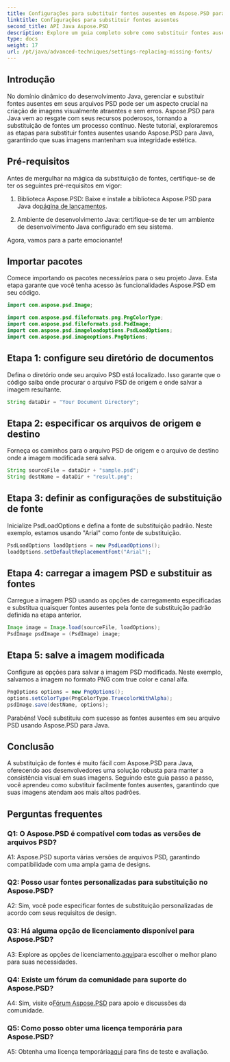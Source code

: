 ```yaml
---
title: Configurações para substituir fontes ausentes em Aspose.PSD para Java
linktitle: Configurações para substituir fontes ausentes
second_title: API Java Aspose.PSD
description: Explore um guia completo sobre como substituir fontes ausentes em Aspose.PSD para Java. Eleve o design da sua imagem com gerenciamento de fontes perfeito.
type: docs
weight: 17
url: /pt/java/advanced-techniques/settings-replacing-missing-fonts/
---
```

## Introdução

No domínio dinâmico do desenvolvimento Java, gerenciar e substituir fontes ausentes em seus arquivos PSD pode ser um aspecto crucial na criação de imagens visualmente atraentes e sem erros. Aspose.PSD para Java vem ao resgate com seus recursos poderosos, tornando a substituição de fontes um processo contínuo. Neste tutorial, exploraremos as etapas para substituir fontes ausentes usando Aspose.PSD para Java, garantindo que suas imagens mantenham sua integridade estética.

## Pré-requisitos

Antes de mergulhar na mágica da substituição de fontes, certifique-se de ter os seguintes pré-requisitos em vigor:

1.  Biblioteca Aspose.PSD: Baixe e instale a biblioteca Aspose.PSD para Java do[página de lançamentos](https://releases.aspose.com/psd/java/).

2. Ambiente de desenvolvimento Java: certifique-se de ter um ambiente de desenvolvimento Java configurado em seu sistema.

Agora, vamos para a parte emocionante!

## Importar pacotes

Comece importando os pacotes necessários para o seu projeto Java. Esta etapa garante que você tenha acesso às funcionalidades Aspose.PSD em seu código.

```java
import com.aspose.psd.Image;

import com.aspose.psd.fileformats.png.PngColorType;
import com.aspose.psd.fileformats.psd.PsdImage;
import com.aspose.psd.imageloadoptions.PsdLoadOptions;
import com.aspose.psd.imageoptions.PngOptions;
```

## Etapa 1: configure seu diretório de documentos

Defina o diretório onde seu arquivo PSD está localizado. Isso garante que o código saiba onde procurar o arquivo PSD de origem e onde salvar a imagem resultante.

```java
String dataDir = "Your Document Directory";
```

## Etapa 2: especificar os arquivos de origem e destino

Forneça os caminhos para o arquivo PSD de origem e o arquivo de destino onde a imagem modificada será salva.

```java
String sourceFile = dataDir + "sample.psd";
String destName = dataDir + "result.png";
```

## Etapa 3: definir as configurações de substituição de fonte

Inicialize PsdLoadOptions e defina a fonte de substituição padrão. Neste exemplo, estamos usando "Arial" como fonte de substituição.

```java
PsdLoadOptions loadOptions = new PsdLoadOptions();
loadOptions.setDefaultReplacementFont("Arial");
```

## Etapa 4: carregar a imagem PSD e substituir as fontes

Carregue a imagem PSD usando as opções de carregamento especificadas e substitua quaisquer fontes ausentes pela fonte de substituição padrão definida na etapa anterior.

```java
Image image = Image.load(sourceFile, loadOptions);
PsdImage psdImage = (PsdImage) image;
```

## Etapa 5: salve a imagem modificada

Configure as opções para salvar a imagem PSD modificada. Neste exemplo, salvamos a imagem no formato PNG com true color e canal alfa.

```java
PngOptions options = new PngOptions();
options.setColorType(PngColorType.TruecolorWithAlpha);
psdImage.save(destName, options);
```

Parabéns! Você substituiu com sucesso as fontes ausentes em seu arquivo PSD usando Aspose.PSD para Java.

## Conclusão

A substituição de fontes é muito fácil com Aspose.PSD para Java, oferecendo aos desenvolvedores uma solução robusta para manter a consistência visual em suas imagens. Seguindo este guia passo a passo, você aprendeu como substituir facilmente fontes ausentes, garantindo que suas imagens atendam aos mais altos padrões.

## Perguntas frequentes

### Q1: O Aspose.PSD é compatível com todas as versões de arquivos PSD?

A1: Aspose.PSD suporta várias versões de arquivos PSD, garantindo compatibilidade com uma ampla gama de designs.

### Q2: Posso usar fontes personalizadas para substituição no Aspose.PSD?

A2: Sim, você pode especificar fontes de substituição personalizadas de acordo com seus requisitos de design.

### Q3: Há alguma opção de licenciamento disponível para Aspose.PSD?

 A3: Explore as opções de licenciamento.[aqui](https://purchase.aspose.com/buy)para escolher o melhor plano para suas necessidades.

### Q4: Existe um fórum da comunidade para suporte do Aspose.PSD?

 A4: Sim, visite o[Fórum Aspose.PSD](https://forum.aspose.com/c/psd/34) para apoio e discussões da comunidade.

### Q5: Como posso obter uma licença temporária para Aspose.PSD?

 A5: Obtenha uma licença temporária[aqui](https://purchase.aspose.com/temporary-license/) para fins de teste e avaliação.